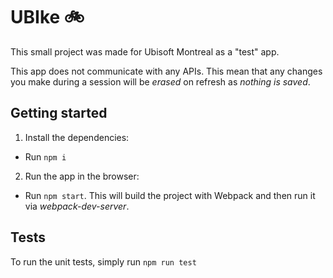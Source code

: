 # UBIke 🚲
This small project was made for Ubisoft Montreal as a "test" app.

This app does not communicate with any APIs. This mean that any changes you make during a session will be _erased_ on refresh as _nothing is saved_.

## Getting started
1) Install the dependencies:
* Run `npm i`
2) Run the app in the browser:
* Run `npm start`. This will build the project with Webpack and then run it via _webpack-dev-server_.

## Tests
To run the unit tests, simply run `npm run test`